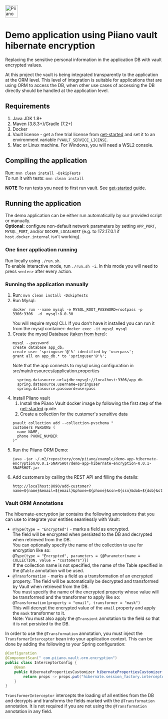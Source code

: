 <p>
  <a href="https://piiano.com/pii-data-privacy-vault/">
    <picture>
      <source media="(prefers-color-scheme: dark)" srcset="https://docs.piiano.com/img/logo-developers-dark.svg">
      <source media="(prefers-color-scheme: light)" srcset="https://docs.piiano.com/img/logo-developers.svg">
      <img alt="Piiano Vault" src="https://docs.piiano.com/img/logo-developers.svg" height="40" />
    </picture>
  </a>
</p>

# Demo application using Piiano vault hibernate encryption

Replacing the sensitive personal information in the application DB with vault encrypted values.

At this project the vault is being integrated transparently to the application at the ORM level.
This level of integration is suitable for applications that are using ORM to access the DB, when other use cases of accessing the DB directly should be handled at the application level.

## Requirements

1. Java JDK 1.8+
1. Maven (3.8.3+)/Gradle (7.2+)
1. Docker
1. Vault license - get a free trial license from [get-started](https://piiano.com/docs/guides/get-started) and set it to an environment variable `PVAULT_SERVICE_LICENSE`. 
1. Mac or Linux machine. For Windows, you will need a WSL2 console.

## Compiling the application

Run: `mvn clean install -DskipTests`  
To run it with tests: `mvn clean install`

**NOTE** To run tests you need to first run vault. See [get-started](https://piiano.com/docs/guides/get-started) guide.

## Running the application

The demo application can be either run automatically by our provided script or manually.  
**Optional:** configure non-default network parameters by setting `APP_PORT`, `MYSQL_PORT`, and/or `DOCKER_LOCALHOST` (e.g. to 172.17.0.1 if `host.docker.internal` isn't working).

### One liner application running

Run locally using `./run.sh`.  
To enable interactive mode, run `./run.sh -i`. In this mode you will need to press `<enter>` after every action.
  
### Running the application manually

1. Run: `mvn clean install -DskipTests`
1. Run Mysql:
    ```commandLine
    docker run --name mysql -e MYSQL_ROOT_PASSWORD=rootpass -p 3306:3306  -d  mysql:8.0.30
    ```
   You will require mysql CLI. If you don't have it installed you can run it from the mysql container: `docker exec -it mysql mysql`
1. Create the mysql Database ([taken from here](https://spring.io/guides/gs/accessing-data-mysql/#initial)):
    ```commandLine
    mysql --password
    create database app_db;
    create user 'springuser'@'%' identified by 'userpass';
    grant all on app_db.* to 'springuser'@'%';
    ```
    Note that the app connects to mysql using configuration in src/main/resources/application.properties
    ```
      spring.datasource.url=jdbc:mysql://localhost:3306/app_db
      spring.datasource.username=springuser
      spring.datasource.password=userpass
    ```
1. Install Piiano vault
   1. Install the Piiano Vault docker image by following the first step of the [get-started](https://piiano.com/docs/guides/get-started) guide.
   2. Create a collection for the customer's sensitive data
    ```
    pvault collection add --collection-pvschema "
    customers PERSONS (
      name NAME,
      phone PHONE_NUMBER
    )"
    ```
1. Run the Piiano ORM Demo:
    ```
    java -jar ~/.m2/repository/com/piiano/example/demo-app-hibernate-encryption/0.0.1-SNAPSHOT/demo-app-hibernate-encryption-0.0.1-SNAPSHOT.jar
    ```
1. Add customers by calling the REST API and filling the details:
    ```
    http://localhost:8090/add-customer?name=${name}&email=${email}&phone=${phone}&ssn=${ssn}&dob=${dob}&state=${state}
    ```

### Vault ORM Annotations

The hibernate-encryption jar contains the following annotations that you can use to integrate your entities seamlessly with Vault:
- `@Type(type = "Encrypted")` - marks a field as encrypted.  
   The field will be encrypted when persisted to the DB and decrypted when retrieved from the DB.  
   You can optionally specify the name of the collection to use for encryption like so:  
   `@Type(type = "Encrypted", parameters = {@Parameter(name = COLLECTION, value = "customers")})`  
   If the collection name is not specified, the name of the Table specified in the `@Table` annotation will be used.
- `@Transformation` - marks a field as a transformation of an encrypted property. 
   The field will be automatically be decrypted and transformed by Vault when retrieved from the DB.  
   You must specify the name of the encrypted property whose value will be transformed and the transformer to apply like so:   
   `@Transformation(property = "email", transformer = "mask")`  
   This will decrypt the encrypted value of the `email` property and apply the `mask` transformer to it.  
   Note: You must also apply the `@Transient` annotation to the field so that it is not persisted to the DB.

In order to use the `@Transformation` annotation, you must inject the `TransformerInterceptor` bean into your application context.
This can be done by adding the following to your Spring configuration:

```java
@Configuration
@ComponentScan(" com.piiano.vault.orm.encryption")
public class InterceptorConfig {
    @Bean
    public HibernatePropertiesCustomizer hibernatePropertiesCustomizer(TransformationInterceptor interceptor) {
        return props -> props.put("hibernate.session_factory.interceptor", interceptor);
    }
}
```

`TransformerInterceptor` intercepts the loading of all entities from the DB and decrypts and transforms the fields marked with the `@Transformation` annotation.
It is not required if you are not using the `@Transformation` annotation in any field.
